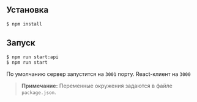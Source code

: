 ## Установка

```bash
$ npm install
```

## Запуск
```bash
$ npm run start:api
$ npm run start
```
По умолчанию сервер запустится на `3001` порту. React-клиент на `3000`

> **Примечание:** Переменные окружения задаются в файле `package.json`.